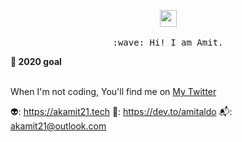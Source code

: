 <p align="center">
  <img src="https://user-images.githubusercontent.com/5679180/79618120-0daffb80-80be-11ea-819e-d2b0fa904d07.gif" width="27px">
  <br><br>
  <samp>
    :wave: Hi! I am Amit.
   
</p>

**:telescope: 2020 goal**<br><br>

When I'm not coding, You'll find me on [My Twitter](https://twitter.com/amitaldo)

:alien:: <https://akamit21.tech>
:thought_balloon:: <https://dev.to/amitaldo>
:mailbox_with_mail:: akamit21@outlook.com
